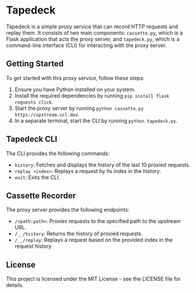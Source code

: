 # Tapedeck

Tapedeck is a simple proxy service that can record HTTP requests and replay them. It consists of two main components: `cassette.py`, which is a Flask application that acts
the proxy server, and `tapedeck.py`, which is a command-line interface (CLI) for interacting with the proxy server. 

## Getting Started

To get started with this proxy service, follow these steps: 

1. Ensure you have Python installed on your system. 
2. Install the required dependencies by running `pip install flask requests click`. 
3. Start the proxy server by running `python cassette.py https://upstream.url.dev`.
4. In a separate terminal, start the CLI by running `python tapedeck.py`. 

## Tapedeck CLI

The CLI provides the following commands:

- `history`: Fetches and displays the history of the last 10 proxied requests.
- `replay <index>`: Replays a request by its index in the history.
- `exit`: Exits the CLI.

## Cassette Recorder

The proxy server provides the following endpoints:

- `/<path:path>`: Proxies requests to the specified path to the upstream URL. 
- `/__/history`: Returns the history of proxied requests.
- `/__/replay`: Replays a request based on the provided index in the request history.

## License

This project is licensed under the MIT License - see the LICENSE file for details.
